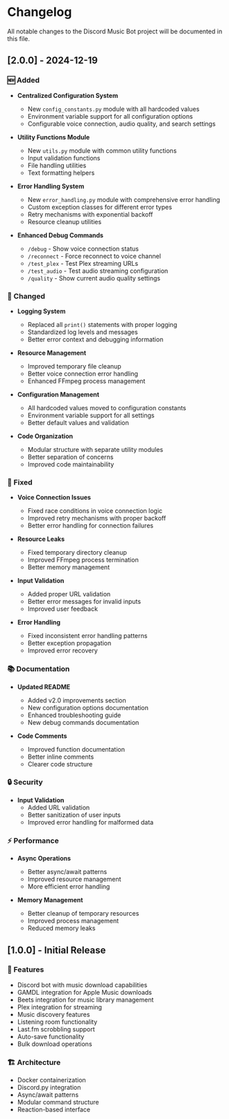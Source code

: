 # Changelog

All notable changes to the Discord Music Bot project will be documented in this file.

## [2.0.0] - 2024-12-19

### 🆕 Added
- **Centralized Configuration System**
  - New `config_constants.py` module with all hardcoded values
  - Environment variable support for all configuration options
  - Configurable voice connection, audio quality, and search settings

- **Utility Functions Module**
  - New `utils.py` module with common utility functions
  - Input validation functions
  - File handling utilities
  - Text formatting helpers

- **Error Handling System**
  - New `error_handling.py` module with comprehensive error handling
  - Custom exception classes for different error types
  - Retry mechanisms with exponential backoff
  - Resource cleanup utilities

- **Enhanced Debug Commands**
  - `/debug` - Show voice connection status
  - `/reconnect` - Force reconnect to voice channel
  - `/test_plex` - Test Plex streaming URLs
  - `/test_audio` - Test audio streaming configuration
  - `/quality` - Show current audio quality settings

### 🔧 Changed
- **Logging System**
  - Replaced all `print()` statements with proper logging
  - Standardized log levels and messages
  - Better error context and debugging information

- **Resource Management**
  - Improved temporary file cleanup
  - Better voice connection error handling
  - Enhanced FFmpeg process management

- **Configuration Management**
  - All hardcoded values moved to configuration constants
  - Environment variable support for all settings
  - Better default values and validation

- **Code Organization**
  - Modular structure with separate utility modules
  - Better separation of concerns
  - Improved code maintainability

### 🐛 Fixed
- **Voice Connection Issues**
  - Fixed race conditions in voice connection logic
  - Improved retry mechanisms with proper backoff
  - Better error handling for connection failures

- **Resource Leaks**
  - Fixed temporary directory cleanup
  - Improved FFmpeg process termination
  - Better memory management

- **Input Validation**
  - Added proper URL validation
  - Better error messages for invalid inputs
  - Improved user feedback

- **Error Handling**
  - Fixed inconsistent error handling patterns
  - Better exception propagation
  - Improved error recovery

### 📚 Documentation
- **Updated README**
  - Added v2.0 improvements section
  - New configuration options documentation
  - Enhanced troubleshooting guide
  - New debug commands documentation

- **Code Comments**
  - Improved function documentation
  - Better inline comments
  - Clearer code structure

### 🔒 Security
- **Input Validation**
  - Added URL validation
  - Better sanitization of user inputs
  - Improved error handling for malformed data

### ⚡ Performance
- **Async Operations**
  - Better async/await patterns
  - Improved resource management
  - More efficient error handling

- **Memory Management**
  - Better cleanup of temporary resources
  - Improved process management
  - Reduced memory leaks

## [1.0.0] - Initial Release

### 🎉 Features
- Discord bot with music download capabilities
- GAMDL integration for Apple Music downloads
- Beets integration for music library management
- Plex integration for streaming
- Music discovery features
- Listening room functionality
- Last.fm scrobbling support
- Auto-save functionality
- Bulk download operations

### 🏗️ Architecture
- Docker containerization
- Discord.py integration
- Async/await patterns
- Modular command structure
- Reaction-based interface
